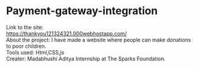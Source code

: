 # Payment-gateway-integration
Link to the site:<br>
https://thankyou121324321.000webhostapp.com/<br>
About the project: 
I have made a website where people can make donations to poor children.<br>
Tools used:
Html,CSS,js<br>
Creater:
Madabhushi Aditya
Internship at The Sparks Foundation.
